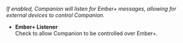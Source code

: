 _If enabled, Companion will listen for Ember+ messages, allowing for external devices to control Companion._

- **Ember+ Listener**  
  Check to allow Companion to be controlled over Ember+.
